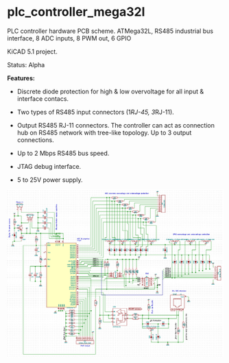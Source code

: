 # plc_controller_mega32l

PLC controller hardware PCB scheme. ATMega32L, RS485 industrial bus interface, 8 ADC inputs, 8 PWM out, 6 GPIO

KiCAD 5.1 project.

Status: Alpha

**Features:**

- Discrete diode protection for high & low overvoltage for all input & interface contacs.

- Two types of RS485 input connectors (1*RJ-45, 3*RJ-11).

- Output RS485 RJ-11 connectors. The controller can act as connection hub on RS485 network with tree-like topology. Up to 3 output connections.

- Up to 2 Mbps RS485 bus speed. 

- JTAG debug interface.

- 5 to 25V power supply.



![KiCAD PLC Scheme Screenshot](doc/scheme_screenshot.png "PLC Scheme Screenshot")
